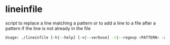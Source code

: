 # lineinfile

script to replace a line matching a pattern or to add a line to a file after a pattern if the line is not already in the file

```bash
Usage: ./lineinfile [-h|--help] [-v|--verbose] -r|--regexp <PATTERN> -a|--insertafter <PATTERN> -l|--line <LINE> <file>
```
